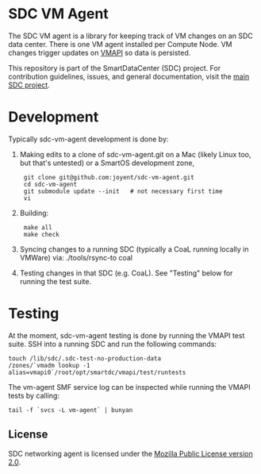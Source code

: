 <!--
    This Source Code Form is subject to the terms of the Mozilla Public
    License, v. 2.0. If a copy of the MPL was not distributed with this
    file, You can obtain one at http://mozilla.org/MPL/2.0/.
-->

<!--
    Copyright (c) 2014, Joyent, Inc.
-->


# SDC VM Agent

The SDC VM agent is a library for keeping track of VM changes on an SDC data
center. There is one VM agent installed per Compute Node. VM changes trigger
updates on [VMAPI](https://github.com/joyent/sdc-vmapi) so data is persisted.


This repository is part of the SmartDataCenter (SDC) project. For
contribution guidelines, issues, and general documentation, visit the
[main SDC project](http://github.com/joyent/sdc).

# Development

Typically sdc-vm-agent development is done by:

1. Making edits to a clone of sdc-vm-agent.git on a Mac (likely Linux too, but
   that's untested) or a SmartOS development zone,

        git clone git@github.com:joyent/sdc-vm-agent.git
        cd sdc-vm-agent
        git submodule update --init   # not necessary first time
        vi

1. Building:

        make all
        make check

1. Syncing changes to a running SDC (typically a CoaL running locally in VMWare)
   via:
        ./tools/rsync-to coal

1. Testing changes in that SDC (e.g. CoaL).
   See "Testing" below for running the test suite.


# Testing

At the moment, sdc-vm-agent testing is done by running the VMAPI test suite.
SSH into a running SDC and run the following commands:

	touch /lib/sdc/.sdc-test-no-production-data
	/zones/`vmadm lookup -1 alias=vmapi0`/root/opt/smartdc/vmapi/test/runtests

The vm-agent SMF service log can be inspected while running the VMAPI tests by
calling:

	tail -f `svcs -L vm-agent` | bunyan

## License

SDC networking agent is licensed under the
[Mozilla Public License version 2.0](http://mozilla.org/MPL/2.0/).
